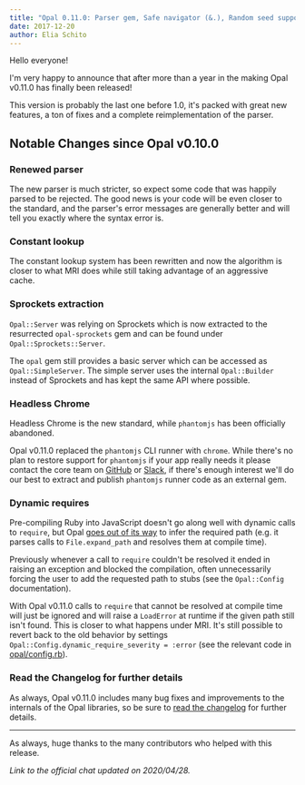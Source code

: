 ```yaml
---
title: "Opal 0.11.0: Parser gem, Safe navigator (&.), Random seed support, Constant lookup"
date: 2017-12-20
author: Elia Schito
---
```


Hello everyone!

I'm very happy to announce that after more than a year in the making Opal v0.11.0 has finally been released!

This version is probably the last one before 1.0, it's packed with great new features, a ton of fixes and a complete reimplementation of the parser.


## Notable Changes since Opal v0.10.0

<div id="continue-reading"></div>

### Renewed parser

The new parser is much stricter, so expect some code that was happily parsed to be rejected.
The good news is your code will be even closer to the standard, and the parser's error messages are generally better and will tell you exactly where the syntax error is.

### Constant lookup

The constant lookup system has been rewritten and now the algorithm is closer to what MRI does while still taking advantage of an aggressive cache.

### Sprockets extraction

`Opal::Server` was relying on Sprockets which is now extracted to the resurrected `opal-sprockets` gem and can be found under `Opal::Sprockets::Server`.

The `opal` gem still provides a basic server which can be accessed as `Opal::SimpleServer`. The simple server uses the internal `Opal::Builder` instead of Sprockets and has kept the same API where possible.

### Headless Chrome

Headless Chrome is the new standard, while `phantomjs` has been officially abandoned.

Opal v0.11.0 replaced the `phantomjs` CLI runner with `chrome`. While there's no plan to restore support for `phantomjs` if your app really needs it please contact the core team on [GitHub](https://github.com/opal/opal/issues/new) or [Slack](https://slack.opalrb.com), if there's enough interest we'll do our best to extract and publish `phantomjs` runner code as an external gem.

### Dynamic requires

Pre-compiling Ruby into JavaScript doesn't go along well with dynamic calls to `require`, but Opal [goes out of its way](https://github.com/opal/opal/blob/v0.11.0/lib/opal/nodes/call.rb#L311-L364) to infer the required path (e.g. it parses calls to `File.expand_path` and resolves them at compile time).

Previously whenever a call to `require` couldn't be resolved it ended in raising an exception and blocked the compilation, often unnecessarily forcing the user to add the requested path to stubs (see the `Opal::Config` documentation).

With Opal v0.11.0 calls to `require` that cannot be resolved at compile time will just be ignored and will raise a  `LoadError` at runtime if the given path still isn't found. This is closer to what happens under MRI. It's still possible to revert back to the old behavior by settings `Opal::Config.dynamic_require_severity = :error` (see the relevant code in [opal/config.rb](https://github.com/opal/opal/blob/v0.11.0/lib/opal/config.rb#L101-L108)).

### Read the Changelog for further details

As always, Opal v0.11.0 includes many bug fixes and improvements to the internals of the Opal libraries, so be sure to [read the changelog](https://github.com/opal/opal/blob/0-11-stable/CHANGELOG.md) for further details.

---

As always, huge thanks to the many contributors who helped with this release.

*Link to the official chat updated on 2020/04/28.*
